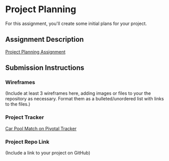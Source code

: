 # Project Planning
For this assignment, you'll create some initial plans for your project.

## Assignment Description
[Project Planning Assignment](https://education.launchcode.org/liftoff/assignments/planning/)

## Submission Instructions

### Wireframes

(Include at least 3 wireframes here, adding images or files to your the repository as necessary. Format them as a bulleted/unordered list with links to the files.)

### Project Tracker

[Car Pool Match on Pivotal Tracker](https://www.pivotaltracker.com/n/projects/2239442)

### Project Repo Link

(Include a link to your project on GitHub)
